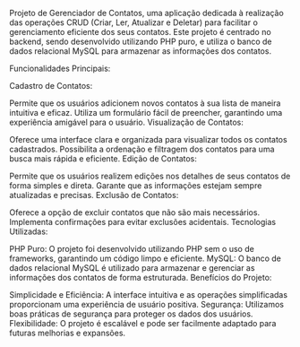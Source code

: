  Projeto de Gerenciador de Contatos, uma aplicação dedicada à realização das operações CRUD (Criar, Ler, Atualizar e Deletar) para facilitar o gerenciamento eficiente dos seus contatos. Este projeto é centrado no backend, sendo desenvolvido utilizando PHP puro, e utiliza o banco de dados relacional MySQL para armazenar as informações dos contatos.

Funcionalidades Principais:

Cadastro de Contatos:

Permite que os usuários adicionem novos contatos à sua lista de maneira intuitiva e eficaz.
Utiliza um formulário fácil de preencher, garantindo uma experiência amigável para o usuário.
Visualização de Contatos:

Oferece uma interface clara e organizada para visualizar todos os contatos cadastrados.
Possibilita a ordenação e filtragem dos contatos para uma busca mais rápida e eficiente.
Edição de Contatos:

Permite que os usuários realizem edições nos detalhes de seus contatos de forma simples e direta.
Garante que as informações estejam sempre atualizadas e precisas.
Exclusão de Contatos:

Oferece a opção de excluir contatos que não são mais necessários.
Implementa confirmações para evitar exclusões acidentais.
Tecnologias Utilizadas:

PHP Puro: O projeto foi desenvolvido utilizando PHP sem o uso de frameworks, garantindo um código limpo e eficiente.
MySQL: O banco de dados relacional MySQL é utilizado para armazenar e gerenciar as informações dos contatos de forma estruturada.
Benefícios do Projeto:

Simplicidade e Eficiência: A interface intuitiva e as operações simplificadas proporcionam uma experiência de usuário positiva.
Segurança: Utilizamos boas práticas de segurança para proteger os dados dos usuários.
Flexibilidade: O projeto é escalável e pode ser facilmente adaptado para futuras melhorias e expansões.
